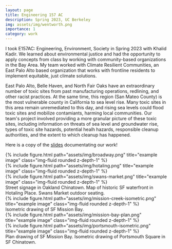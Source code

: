 ```yaml
---
layout: page
title: Engineering 157 AC
description: Spring 2023, UC Berkeley
img: assets/img/wentworth.png
importance: 1
category: work
---
```


I took E157AC: Engineering, Environment, Society in Spring 2023 with Khalid Kadir. 
We learned about environmental justice and had the opportunity to apply concepts from class by working with community-based organizations in the Bay Area. My team worked with Climate Resilient Communities, an East Palo Alto based organization that 
works with frontline residents to implement equitable, just climate solutions.

East Palo Alto, Belle Haven, and North Fair Oaks have an extraordinary number of toxic sites from past manufacturing operations, redlining, and other racist practices. At the same time, this region (San Mateo County) is the most vulnerable county in California to sea level rise. Many toxic sites in this area remain unremediated to this day, and rising sea levels could flood toxic sites and mobilize contamiants, harming local communities. Our team's project involved providing a more granular picture of these toxic sites, including information on threats of sea level and groundwater rise, types of toxic site hazards, potential healh hazards, responsible cleanup authorities, and the extent to which cleanup has happened.

Here is a copy of the [slides](https://docs.google.com/presentation/d/1lUZTn5Zh-ubXuOKcEW_z1XfKHKu12K3SjhtL76AhUwU/edit?usp=sharing) documentating our work!


<div class="row">
    <div class="col-sm mt-3 mt-md-0">
        {% include figure.html path="assets/img/broadway.png" title="example image" class="img-fluid rounded z-depth-1" %}
    </div>
    <div class="col-sm mt-3 mt-md-0">
        {% include figure.html path="assets/img/hotaling.png" title="example image" class="img-fluid rounded z-depth-1" %}
    </div>
    <div class="col-sm mt-3 mt-md-0">
        {% include figure.html path="assets/img/swans-market.png" title="example image" class="img-fluid rounded z-depth-1" %}
    </div>
</div>
<div class="caption">
    Street signage in Oakland Chinatown. Map of historic SF waterfront in Hotaling Place. Swans Market outdoor seating.
</div>
<div class="row">
    <div class="col-sm mt-3 mt-md-0">
        {% include figure.html path="assets/img/mission-creek-isometric.png" title="example image" class="img-fluid rounded z-depth-1" %}
    </div>
</div>
<div class="caption">
    Isometric drawing of SF Mission Bay.
</div>

<div class="row justify-content-sm-center">
    <div class="col-sm-6 mt-3 mt-md-0">
        {% include figure.html path="assets/img/mission-bay-plan.png" title="example image" class="img-fluid rounded z-depth-1" %}
    </div>
    <div class="col-sm-6 mt-3 mt-md-0">
        {% include figure.html path="assets/img/portsmouth-isometric.png" title="example image" class="img-fluid rounded z-depth-1" %}
    </div>
</div>
<div class="caption">
    Plan drawing of SF Mission Bay. Isometric drawing of Portsmouth Square in SF Chinatown.
</div>


